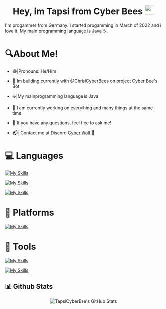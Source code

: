 <h1 align="center">Hey, im Tapsi from Cyber Bees <img src="https://media.discordapp.net/attachments/1036757682121605221/1036760243620814868/bee-icon-png-8.jpg" height="30px"></h1>

I'm progammer from Germany. I started progamming in March of 2022 and i love it. My main programming language is Java ☕.

# 🔍About Me!

 - 😄|Pronouns: He/Him

 - 🐝|Im building currently with [@ChrisiCyberBees](https://github.com/ChrisiCyberBee) on project Cyber Bee's Bot
 
 - ☕|My mainprogramming language is Java

 - 🔭|I am currently working on everything and many things at the same time.

 - 💭|If you have any questions, feel free to ask me!

 - 📬│Contact me at Discord [Cyber Wolf 🐺](https://discord.com/users/891679737590738985)

 # 💻 Languages
 
 [![My Skills](https://skillicons.dev/icons?i=java,sqlite)](https://skillicons.dev)

 [![My Skills](https://skillicons.dev/icons?i=html,css,ts,js)](https://skillicons.dev)

  [![My Skills](https://skillicons.dev/icons?i=)](https://skillicons.dev)

 # 🚀 Platforms
 
 [![My Skills](https://skillicons.dev/icons?i=discord,bots)](https://skillicons.dev)
 
 # 🧰 Tools
 
 [![My Skills](https://skillicons.dev/icons?i=idea,vscode,github)](https://skillicons.dev)

 [![My Skills](https://skillicons.dev/icons?i=git)](https://skillicons.dev)

## 📊 Github Stats

<div align="center">
<img src="https://github-readme-stats.vercel.app/api?username=tapsicyberbees&show_icons=true&theme=dark&icon_color=48842d&title_color=48842d&text_color=ffffff&border_color=48842d" alt="TapsiCyberBee's GitHub Stats">
</div>
